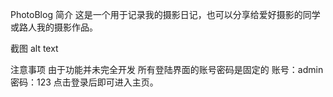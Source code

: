 PhotoBlog
简介
这是一个用于记录我的摄影日记，也可以分享给爱好摄影的同学或路人我的摄影作品。

截图
alt text

注意事项
由于功能并未完全开发 所有登陆界面的账号密码是固定的 账号：admin 密码：123 点击登录后即可进入主页。
